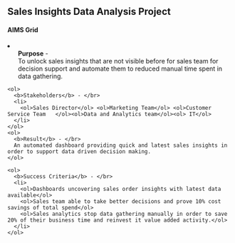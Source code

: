 <h2>Sales Insights Data Analysis Project</h2>
<h4>AIMS Grid</h4>
<p>
  <li>
    <ol>
      <b>Purpose</b> - </br>
      To unlock sales insights that are not visible before for sales team for decision support and automate them to reduced manual time spent in data gathering.
    </ol>
    
    <ol>
      <b>Stakeholders</b> - </br>
      <li>
        <ol>Sales Director</ol>	<ol>Marketing Team</ol>	<ol>Customer Service Team	</ol><ol>Data and Analytics team</ol><ol> IT</ol>
      </li>
    </ol>
    <ol>
      <b>Result</b> - </br>
      An automated dashboard providing quick and latest sales insights in order to support data driven decision making.
    </ol>
    
    <ol>
      <b>Success Criteria</b> - </br>
      <li>
        <ol>Dashboards uncovering sales order insights with latest data available</ol>	
        <ol>Sales team able to take better decisions and prove 10% cost savings of total spend</ol>
        <ol>Sales analytics stop data gathering manually in order to save 20% of their business time and reinvest it value added activity.</ol>
      </li>
    </ol>
  </li>
</p>
